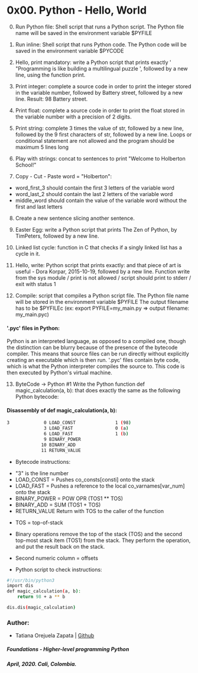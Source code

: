 # 0x00. Python - Hello, World

0. Run Python file: Shell script that runs a Python script.
The Python file name will be saved in the environment variable $PYFILE

1. Run inline: Shell script that runs Python code.
The Python code will be saved in the environment variable $PYCODE

2. Hello, print mandatory: write a Python script that prints exactly ' \"Programming is like building a multilingual puzzle ', followed by a new line, using the function print.

3. Print integer: complete a source code in order to print the integer stored in the variable number, followed by Battery street, followed by a new line.
Result: 98 Battery street.

4. Print float: complete a source code in order to print the float stored in the variable number with a precision of 2 digits.

5. Print string: complete 3 times the value of str, followed by a new line, followed by the 9 first characters of str, followed by a new line.
Loops or conditional statement are not allowed and the program should be maximum 5 lines long

6. Play with strings: concat to sentences to print "Welcome to Holberton School!"

7. Copy - Cut - Paste word = "Holberton":
- word_first_3 should contain the first 3 letters of the variable word
- word_last_2 should contain the last 2 letters of the variable word
- middle_word should contain the value of the variable word without the first and last letters

8. Create a new sentence slicing another sentence.

9. Easter Egg: write a Python script that prints The Zen of Python, by TimPeters, followed by a new line.

10. Linked list cycle: function in C that checks if a singly linked list has a cycle in it.

11. Hello, write: Python script that prints exactly: and that piece of art is useful - Dora Korpar, 2015-10-19, followed by a new line. Function write from the sys module / print is not allowed / script should print to stderr / exit with status 1

12. Compile: script that compiles a Python script file.
The Python file name will be stored in the environment variable $PYFILE
The output filename has to be $PYFILEc (ex: export PYFILE=my_main.py => output filename: my_main.pyc)

#### '.pyc' files in Python:
Python is an interpreted language, as opposed to a compiled one, though the distinction can be blurry because of the presence of the bytecode compiler. This means that source files can be run directly without explicitly creating an executable which is then run. '.pyc' files contain byte code, which is what the Python interpreter compiles the source to. This code is then executed by Python's virtual machine.

13. ByteCode -> Python #1
Write the Python function def magic_calculation(a, b): that does exactly the same as the following Python bytecode:

#### Disassembly of def magic_calculation(a, b):
```bash
3             0 LOAD_CONST               1 (98)
              3 LOAD_FAST                0 (a)
              6 LOAD_FAST                1 (b)
              9 BINARY_POWER
             10 BINARY_ADD
             11 RETURN_VALUE
```
* Bytecode instructions:
- "3" is the line number
- LOAD_CONST = Pushes co_consts[consti] onto the stack
- LOAD_FAST = Pushes a reference to the local co_varnames[var_num] onto the stack
- BINARY_POWER = POW OPR (TOS1 ** TOS)
- BINARY_ADD = SUM (TOS1 + TOS)
- RETURN_VALUE Return with TOS to the caller of the function

* TOS = top-of-stack
* Binary operations remove the top of the stack (TOS) and the second top-most stack item (TOS1) from the stack. They perform the operation, and put the result back on the stack.
* Second numeric column =  offsets

* Python script to check instructions:
```bash
#!/usr/bin/python3
import dis
def magic_calculation(a, b):
    return 98 + a ** b

dis.dis(magic_calculation)
```
### Author:
* Tatiana Orejuela Zapata | [Github](https://github.com/tatsOre)

##### Foundations - Higher-level programming  Python
##### April, 2020. Cali, Colombia.